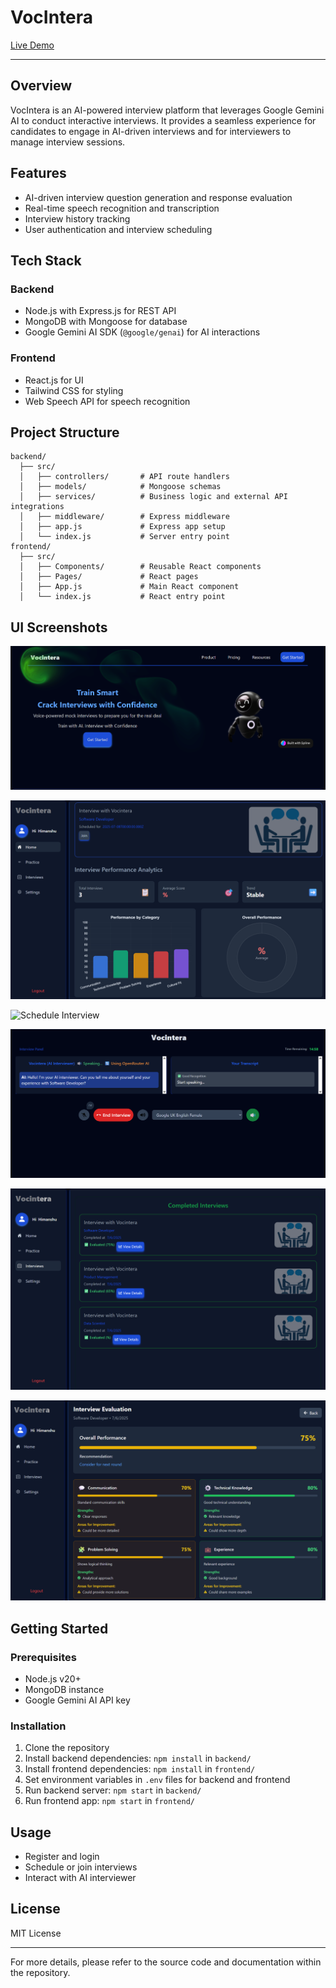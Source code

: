 # VocIntera

[Live Demo](https://vocintera.onrender.com)

---

## Overview
VocIntera is an AI-powered interview platform that leverages Google Gemini AI to conduct interactive interviews. It provides a seamless experience for candidates to engage in AI-driven interviews and for interviewers to manage interview sessions.

## Features
- AI-driven interview question generation and response evaluation
- Real-time speech recognition and transcription
- Interview history tracking
- User authentication and interview scheduling

## Tech Stack

### Backend
- Node.js with Express.js for REST API
- MongoDB with Mongoose for database
- Google Gemini AI SDK (`@google/genai`) for AI interactions

### Frontend
- React.js for UI
- Tailwind CSS for styling
- Web Speech API for speech recognition

## Project Structure

```
backend/
  ├── src/
  │   ├── controllers/       # API route handlers
  │   ├── models/            # Mongoose schemas
  │   ├── services/          # Business logic and external API integrations
  │   ├── middleware/        # Express middleware
  │   ├── app.js             # Express app setup
  │   └── index.js           # Server entry point
frontend/
  ├── src/
  │   ├── Components/        # Reusable React components
  │   ├── Pages/             # React pages
  │   ├── App.js             # Main React component
  │   └── index.js           # React entry point

```

## UI Screenshots

![Landing Page](./frontend/public/screenshots/landingPage.png)

![Home Page](./frontend/public/screenshots/home.png)

![Schedule Interview](./frontend/public/screenshots/schedule.png)

![Interview Room](./frontend/public/screenshots/interviewRoom.png)

![Interviews](./frontend/public/screenshots/interviews.png)

![Detailed Evaluation](./frontend/public/screenshots/evaluation.png)

## Getting Started

### Prerequisites
- Node.js v20+
- MongoDB instance
- Google Gemini AI API key

### Installation

1. Clone the repository
2. Install backend dependencies: `npm install` in `backend/`
3. Install frontend dependencies: `npm install` in `frontend/`
4. Set environment variables in `.env` files for backend and frontend
5. Run backend server: `npm start` in `backend/`
6. Run frontend app: `npm start` in `frontend/`

## Usage
- Register and login
- Schedule or join interviews
- Interact with AI interviewer

## License
MIT License

---

For more details, please refer to the source code and documentation within the repository.
